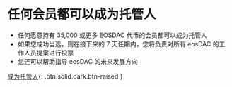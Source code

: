 **任何会员**都可以成为**托管人**
===

 * 任何愿意持有 35,000 或更多 EOSDAC 代币的会员都可以成为托管人
 * 如果您成功当选，则在接下来的 7 天任期内，您将负责对所有 eosDAC 的工作人员提案进行投票
 * 您还可以帮助指导 eosDAC 的未来发展方向

[成为托管人](https://members.eosdac.io){: .btn.solid.dark.btn-raised }
